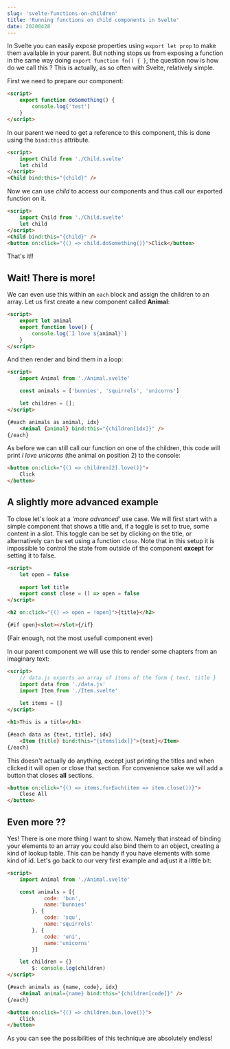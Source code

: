 ```yaml
---
slug: 'svelte-functions-on-children'
title: 'Running functions on child components in Svelte'
date: 20200428
---
```


In Svelte you can easily expose properties using `export let prop` to make them available in your parent.  But nothing stops us from exposing a function in the same way doing `export function fn() { }`, the question now is how do we call this ? This is actually, as so often with Svelte, relatively simple.

First we need to prepare our component:

```html
<script>
    export function doSomething() {
        console.log('test')
    }
</script>
```

In our parent we need to get a reference to this component, this is done using the `bind:this` attribute.

```html
<script>
    import Child from './Child.svelte'
    let child
</script>
<Child bind:this="{child}" />
```

Now we can use _child_ to access our components and thus call our exported function on it.

```html
<script>
    import Child from './Child.svelte'
    let child
</script>
<Child bind:this="{child}" />
<button on:click="{() => child.doSomething()}">Click</button>
```

That's it!!

## Wait! There is more!

We can even use this within an `each` block and assign the children to an array. Let us first create a new component called **Animal**:

```html
<script>
    export let animal
    export function love() {
        console.log(`I love ${animal}`)
    }
</script>
```

And then render and bind them in a loop:

```html
<script>
    import Animal from './Animal.svelte'

    const animals = ['bunnies', 'squirrels', 'unicorns']

    let children = [];
</script>

{#each animals as animal, idx}
    <Animal {animal} bind:this="{children[idx]}" />
{/each}
```

As before we can still call our function on one of the children, this code will print _I love unicorns_ (the animal on position 2) to the console:

```html
<button on:click="{() => children[2].love()}">
	Click
</button>
```
    
## A slightly more advanced example

To close let's look at a _'more advanced'_ use case.  We will first start with a simple component that shows a title and, if a toggle is set to true, some content in a slot.  This toggle can be set by clicking on the title, or alternatively can be set using a function `close`. Note that in this setup it is impossible to control the state from outside of the component **except** for setting it to false.

```html
<script>
	let open = false
	
	export let title
	export const close = () => open = false
</script>

<h2 on:click="{() => open = !open}">{title}</h2>

{#if open}<slot></slot>{/if}
```

(Fair enough, not the most usefull component ever)

In our parent component we will use this to render some chapters from an imaginary text:

```html
<script>
    // data.js exports an array of items of the form { text, title }
	import data from './data.js'
    import Item from './Item.svelte'
    
    let items = []
</script>

<h1>This is a title</h1>

{#each data as {text, title}, idx}
    <Item {title} bind:this="{items[idx]}">{text}</Item>
{/each}
```

This doesn't actually do anything, except just printing the titles and when clicked it will open or close that section. For convenience sake we will add a button that closes **all** sections.

```html
<button on:click="{() => items.forEach(item => item.close())}">
	Close All
</button>
```

## Even more ??

Yes! There is one more thing I want to show.  Namely that instead of binding your elements to an array you could also bind them to an object, creating a kind of lookup table.  This can be handy if you have elements with some kind of id. Let's go back to our very first example and adjust it a little bit:

```html
<script>
    import Animal from './Animal.svelte'

    const animals = [{
			code: 'bun',
			name:'bunnies'
		}, {
			code: 'squ',
			name:'squirrels'
		}, {
			code: 'uni', 
			name:'unicorns'
		}]

    let children = {}
		$: console.log(children)
</script>

{#each animals as {name, code}, idx}
    <Animal animal={name} bind:this="{children[code]}" />
{/each}

<button on:click="{() => children.bun.love()}">
    Click
</button>
```

As you can see the possibilities of this technique are absolutely endless!
